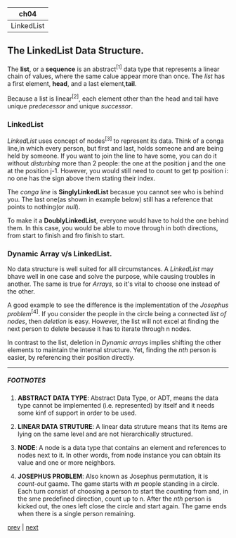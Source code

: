 
|ch04|
|---|
|LinkedList|

## The LinkedList Data Structure.

The **list**, or a **sequence** is an abstract<sup>[1]</sup> data type that represents a linear chain of values, where the same calue appear more than once. The _list_ has a first element,  **head**, and a last element,**tail**.

Because a list is linear<sup>[2]</sup>, each element other than the head and tail have unique _predecessor_ and unique _successor_.

### LinkedList
_LinkedList_ uses concept of nodes<sup>[3]</sup> to represent its data. Think of a conga line,in which every person, but first and last, holds someone and are being held by someone. If you want to join the line to have some, you can do it without _disturbing_  more than 2 people: the one at the position j and the one at the position j-1. However, you would still need to count to get tp position i: no one has the sign above them stating their index.

The _conga line_ is **SinglyLinkedList** becasue you cannot see who is behind you. The last one(as shown in example below) still has a reference that points to nothing(or _null_).

To make it a **DoublyLinkedList**, everyone would have to hold the one behind them. In this case, you would be able to move through in both directions, from start to finish and fro finish to start.

### Dynamic Array v/s LinkedList.
No data structure is well suited for alll circumstances. A _LinkedList_ may bhave well in one case and solve the purpose, while causing troubles in another. The same is true for _Arrays_, so it's vital to choose one instead of the other.

A good example to see the difference is the implementation of the _Josephus problem_<sup>[4]</sup>. If you consider the people in the circle being a connected _list of nodes_, then _deletion_ is easy. However, the list will not excel at finding the next person to delete because it has to iterate through n nodes.

In contrast to the list, deletion in _Dynamic arrays_ implies shifting the other elements to maintain the internal structure. Yet, finding the _nth_ person is easier, by referencing their position directly.

----
##### FOOTNOTES
1. **ABSTRACT DATA TYPE**: Abstract Data Type, or ADT, means the data type cannot be implemented (i.e. represented) by itself and it needs some kinf of support in order to be used.

2. **LINEAR DATA STRUTURE**: A linear data struture means that its items are lying on the same level and are not hierarchically structured. 

3. **NODE**: A node is a data type that contains an element and references to nodes next to it. In other words, from node instance you can obtain its value and one or more neighbors.

4. **JOSEPHUS PROBLEM**: Also known as Josephus permutation, it is _count-out_ gaame. The game starts with _m_ people standing in a circle. Each turn consist of choosing a person to start the counting from and, in the sme predefined direction, count up to n. After the _nth_ person is kicked out, the ones left close the circle and start again. The game ends when there is a single person remaining.

[prev](./3.Queue.md) | [next](./5.Stack.md)
